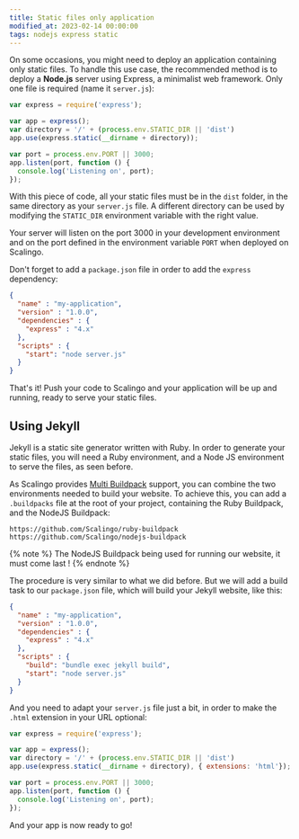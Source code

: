 ```yaml
---
title: Static files only application
modified_at: 2023-02-14 00:00:00
tags: nodejs express static
---
```


On some occasions, you might need to deploy an application containing only static files. To handle
this use case, the recommended method is to deploy a **Node.js** server using Express, a
minimalist web framework. Only one file is required (name it `server.js`):

```js
var express = require('express');

var app = express();
var directory = '/' + (process.env.STATIC_DIR || 'dist')
app.use(express.static(__dirname + directory));

var port = process.env.PORT || 3000;
app.listen(port, function () {
  console.log('Listening on', port);
});
```

With this piece of code, all your static files must be in the `dist` folder, in the same directory
as your `server.js` file. A different directory can be used by modifying the `STATIC_DIR` environment
variable with the right value.

Your server will listen on the port 3000 in your development environment and on the port defined in
the environment variable `PORT` when deployed on Scalingo.

Don't forget to add a `package.json` file in order to add the `express` dependency:

```json
{
  "name" : "my-application",
  "version" : "1.0.0",
  "dependencies" : {
    "express" : "4.x"
  },
  "scripts" : {
    "start": "node server.js"
  }
}
```

That's it! Push your code to Scalingo and your application will be up and
running, ready to serve your static files.

## Using Jekyll

Jekyll is a static site generator written with Ruby. In order to generate your static files, you will need a Ruby
environment, and a Node JS environment to serve the files, as seen before.

As Scalingo provides [Multi Buildpack](https://doc.scalingo.com/platform/deployment/buildpacks/multi) support, you can 
combine the two environments needed to build your website. To achieve this, you can add a `.buildpacks` file at the root
of your project, containing the Ruby Buildpack, and the NodeJS Buildpack:

```
https://github.com/Scalingo/ruby-buildpack
https://github.com/Scalingo/nodejs-buildpack
```

{% note %}
  The NodeJS Buildpack being used for running our website, it must come last !
{% endnote %}
 
The procedure is very similar to what we did before. But we will add a build task to our `package.json` file, 
which will build your Jekyll website, like this:

```json
{
  "name" : "my-application",
  "version" : "1.0.0",
  "dependencies" : {
    "express" : "4.x"
  },
  "scripts" : {
    "build": "bundle exec jekyll build",
    "start": "node server.js"
  }
}
```

And you need to adapt your `server.js` file just a bit, in order to make the `.html` extension in your URL optional:

```js
var express = require('express');

var app = express();
var directory = '/' + (process.env.STATIC_DIR || 'dist')
app.use(express.static(__dirname + directory), { extensions: 'html'});

var port = process.env.PORT || 3000;
app.listen(port, function () {
  console.log('Listening on', port);
});
```

And your app is now ready to go!
